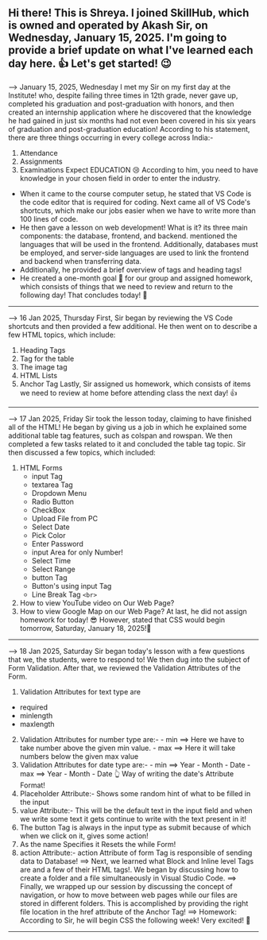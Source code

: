 Hi there! This is Shreya. I joined SkillHub, which is owned and operated by Akash Sir, on Wednesday, January 15, 2025.
I'm going to provide a brief update on what I've learned each day here. 👍
Let's get started! 😉
-----------------------------------------------------------------------------------------------------------------------------------
--> January 15, 2025, Wednesday
I met my Sir on my first day at the Institute! who, despite failing three times in 12th grade, never gave up, completed his graduation and post-graduation with honors, and then created an internship application where he discovered that the knowledge he had gained in just six months had not even been covered in his six years of graduation and post-graduation education!
According to his statement, there are three things occurring in every college across India:-
1) Attendance
2) Assignments
3) Examinations
   Expect EDUCATION 😢
According to him, you need to have knowledge in your chosen field in order to enter the industry.
- When it came to the course computer setup, he stated that VS Code is the code editor that is required for coding. Next came all of VS Code's shortcuts, which make our jobs easier when we have to write more than 100 lines of code.
- He then gave a lesson on web development! What is it? its three main components: the database, frontend, and backend. mentioned the languages that will be used in the frontend. Additionally, databases must be employed, and server-side languages are used to link the frontend and backend when transferring data.
- Additionally, he provided a brief overview of tags and heading tags!
- He created a one-month goal 🎯 for our group and assigned homework, which consists of things that we need to review and return to the following day!
  That concludes today! 🤞
-----------------------------------------------------------------------------------------------------------------------------------
--> 16 Jan 2025, Thursday
First, Sir began by reviewing the VS Code shortcuts and then provided a few additional.
He then went on to describe a few HTML topics, which include:
1) Heading Tags
2) Tag for the table
3) The image tag
4) HTML Lists
5) Anchor Tag
Lastly, Sir assigned us homework, which consists of items we need to review at home before attending class the next day! 👍
-----------------------------------------------------------------------------------------------------------------------------------
--> 17 Jan 2025, Friday
Sir took the lesson today, claiming to have finished all of the HTML!
He began by giving us a job in which he explained some additional table tag features, such as colspan and rowspan.
We then completed a few tasks related to it and concluded the table tag topic.
Sir then discussed a few topics, which included:
1) HTML Forms
   - input Tag
   - textarea Tag
   - Dropdown Menu
   - Radio Button
   - CheckBox
   - Upload File from PC
   - Select Date
   - Pick Color
   - Enter Password
   - input Area for only Number!
   - Select Time
   - Select Range
   - button Tag
   - Button's using input Tag
   - Line Break Tag `<br>`
2) How to view YouTube video on Our Web Page?
3) How to view Google Map on our Web Page?
   At last, he did not assign homework for today! 😎
   However, stated that CSS would begin tomorrow, Saturday, January 18, 2025!🤞
-----------------------------------------------------------------------------------------------------------------------------------
--> 18 Jan 2025, Saturday
Sir began today's lesson with a few questions that we, the students, were to respond to!
We then dug into the subject of Form Validation.
After that, we reviewed the Validation Attributes of the Form.
1) Validation Attributes for text type are
- required
- minlength
- maxlength
2) Validation Attributes for number type are:-
        - min ==> Here we have to take number above the given min value.
        - max ==> Here it will take numbers below the given max value
3) Validation Attributes for date type are:-
        - min ==> Year - Month - Date
        - max ==> Year - Month - Date
        👆
        Way of writing the date's Attribute Format!
4) Placeholder Attribute:- 
        Shows some random hint of what to be filled in the input
5) value Attribute:- 
        This will be the default text in the input field and when we write some text it gets continue to write with the text present in it!
6) The button Tag is always in the input type as submit because of which when we click on it, gives some action!
7) As the name Specifies it Resets the while Form!
8) action Attribute:-
        action Attribute of form Tag is responsible of sending data to Database!
==> Next, we learned what Block and Inline level Tags are and a few of their HTML tags!. We began by discussing how to create a folder and a file simultaneously in Visual Studio Code.
==> Finally, we wrapped up our session by discussing the concept of navigation, or how to move between web pages while our files are stored in different folders.
This is accomplished by providing the right file location in the href attribute of the Anchor Tag!
==> Homework:
According to Sir, he will begin CSS the following week!
Very excited! 🤞
-----------------------------------------------------------------------------------------------------------------------------------
